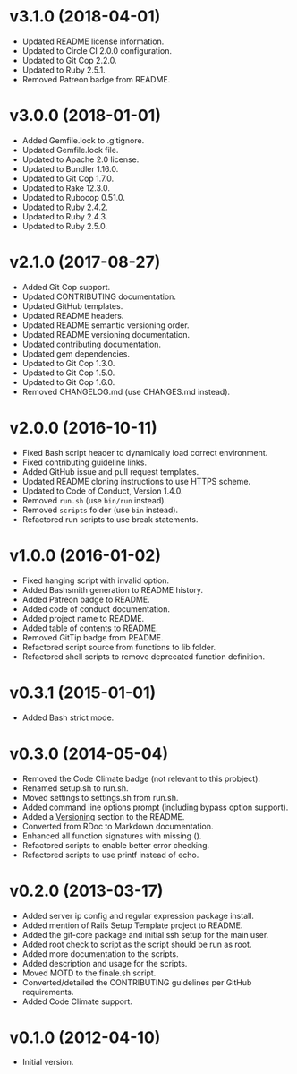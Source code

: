 # v3.1.0 (2018-04-01)

- Updated README license information.
- Updated to Circle CI 2.0.0 configuration.
- Updated to Git Cop 2.2.0.
- Updated to Ruby 2.5.1.
- Removed Patreon badge from README.

# v3.0.0 (2018-01-01)

- Added Gemfile.lock to .gitignore.
- Updated Gemfile.lock file.
- Updated to Apache 2.0 license.
- Updated to Bundler 1.16.0.
- Updated to Git Cop 1.7.0.
- Updated to Rake 12.3.0.
- Updated to Rubocop 0.51.0.
- Updated to Ruby 2.4.2.
- Updated to Ruby 2.4.3.
- Updated to Ruby 2.5.0.

# v2.1.0 (2017-08-27)

- Added Git Cop support.
- Updated CONTRIBUTING documentation.
- Updated GitHub templates.
- Updated README headers.
- Updated README semantic versioning order.
- Updated README versioning documentation.
- Updated contributing documentation.
- Updated gem dependencies.
- Updated to Git Cop 1.3.0.
- Updated to Git Cop 1.5.0.
- Updated to Git Cop 1.6.0.
- Removed CHANGELOG.md (use CHANGES.md instead).

# v2.0.0 (2016-10-11)

- Fixed Bash script header to dynamically load correct environment.
- Fixed contributing guideline links.
- Added GitHub issue and pull request templates.
- Updated README cloning instructions to use HTTPS scheme.
- Updated to Code of Conduct, Version 1.4.0.
- Removed `run.sh` (use `bin/run` instead).
- Removed `scripts` folder (use `bin` instead).
- Refactored run scripts to use break statements.

# v1.0.0 (2016-01-02)

- Fixed hanging script with invalid option.
- Added Bashsmith generation to README history.
- Added Patreon badge to README.
- Added code of conduct documentation.
- Added project name to README.
- Added table of contents to README.
- Removed GitTip badge from README.
- Refactored script source from functions to lib folder.
- Refactored shell scripts to remove deprecated function definition.

# v0.3.1 (2015-01-01)

- Added Bash strict mode.

# v0.3.0 (2014-05-04)

- Removed the Code Climate badge (not relevant to this probject).
- Renamed setup.sh to run.sh.
- Moved settings to settings.sh from run.sh.
- Added command line options prompt (including bypass option support).
- Added a [Versioning](http://semver.org) section to the README.
- Converted from RDoc to Markdown documentation.
- Enhanced all function signatures with missing ().
- Refactored scripts to enable better error checking.
- Refactored scripts to use printf instead of echo.

# v0.2.0 (2013-03-17)

- Added server ip config and regular expression package install.
- Added mention of Rails Setup Template project to README.
- Added the git-core package and initial ssh setup for the main user.
- Added root check to script as the script should be run as root.
- Added more documentation to the scripts.
- Added description and usage for the scripts.
- Moved MOTD to the finale.sh script.
- Converted/detailed the CONTRIBUTING guidelines per GitHub requirements.
- Added Code Climate support.

# v0.1.0 (2012-04-10)

- Initial version.
